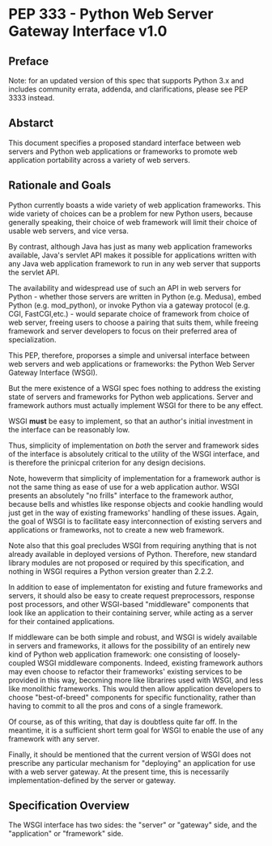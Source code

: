 # PEP 333 - Python Web Server Gateway Interface v1.0

## Preface
Note: for an updated version of this spec that supports Python 3.x and includes community errata, addenda, and clarifications, please see PEP 3333 instead.

## Abstarct

This document specifies a proposed standard interface between web servers and Python web applications or frameworks to promote web application portability across a variety of web servers.

## Rationale and Goals

Python currently boasts a wide variety of web application frameworks. This wide variety of choices can be a problem for new Python users, because generally speaking, their choice of web framework will limit their choice of usable web servers, and vice versa.

By contrast, although Java has just as many web application frameworks available, Java's servlet API makes it possible for applications written with any Java web application framework to run in any web server that supports the servlet API.

The availability and widespread use of such an API in web servers for Python - whether those servers are written in Python (e.g. Medusa), embed Python (e.g. mod_python), or invoke Python via a gateway protocol (e.g. CGI, FastCGI,etc.) - would separate choice of framework from choice of web server, freeing users to choose a pairing that suits them, while freeing framework and server developers to focus on their preferred area of specialization.

This PEP, therefore, proporses a simple and universal interface between web servers and web applications or frameworks: the Python Web Server Gateway Interface (WSGI).

But the mere existence of a WSGI spec foes nothing to address the existing state of servers and frameworks for Python web applications. Server and framework authors must actually implement WSGI for there to be any effect. 

WSGI __must__ be easy to implement, so that an author's initial investment in the interface can be reasonably low.

Thus, simplicity of implementation on _both_ the server and framework sides of the interface is absolutely critical to the utility of the WSGI interface, and is therefore the prinicpal criterion for any design decisions.

Note, howeverm that simplicity of implementation for a framework author is not the same thing as ease of use for a web application author. WSGI presents an absolutely "no frills" interface to the framework author, because bells and whistles like response objects and cookie handling would just get in the way of existing frameworks' handling of these issues. Again, the goal of WSGI is to facilitate easy interconnection of existing servers and applications or frameworks, not to create a new
web framework.

Note also that this goal precludes WSGI from requiring anything that is not already available in deployed versions of Python. Therefore, new standard library modules are not proposed or required by this specification, and nothing in WSGI requires a Python version greater than 2.2.2.

In addition to ease of implementaton for existing and future frameworks and servers, it should also be easy to create request preprocessors, response post processors, and other WSGI-based "middleware" components that look like an application to their containing server, while acting as a server for their contained applications.

If middleware can be both simple and robust, and WSGI is widely available in servers and frameworks, it allows for the possibility of an entirely new kind of Python web application framework: one consisting of loosely-coupled WSGI middleware components. Indeed, existing framework authors may even choose to refactor their frameworks' existing services to be provided in this way, becoming more like librarires used with WSGI, and less like monolithic frameworks. This would then allow
application developers to choose "best-of-breed" components for specific functionality, rather than having to commit to all the pros and cons of a single framework.

Of course, as of this writing, that day is doubtless quite far off. In the meantime, it is a sufficient short term goal for WSGI to enable the use of any framework with any server.

Finally, it should be mentioned that the current version of WSGI does not prescribe any particular mechanism for "deploying" an application for use with a web server gateway.
At the present time, this is necessarily implementation-defined by the server or gateway. 

## Specification Overview

The WSGI interface has two sides: the "server" or "gateway" side, and the "application" or "framework" side. 
